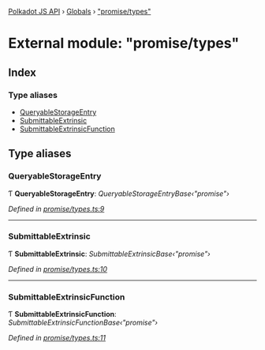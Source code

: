 [Polkadot JS API](../README.md) › [Globals](../globals.md) › ["promise/types"](_promise_types_.md)

# External module: "promise/types"

## Index

### Type aliases

* [QueryableStorageEntry](_promise_types_.md#queryablestorageentry)
* [SubmittableExtrinsic](_promise_types_.md#submittableextrinsic)
* [SubmittableExtrinsicFunction](_promise_types_.md#submittableextrinsicfunction)

## Type aliases

###  QueryableStorageEntry

Ƭ **QueryableStorageEntry**: *QueryableStorageEntryBase‹"promise"›*

*Defined in [promise/types.ts:9](https://github.com/polkadot-js/api/blob/b36660a/packages/api/src/promise/types.ts#L9)*

___

###  SubmittableExtrinsic

Ƭ **SubmittableExtrinsic**: *SubmittableExtrinsicBase‹"promise"›*

*Defined in [promise/types.ts:10](https://github.com/polkadot-js/api/blob/b36660a/packages/api/src/promise/types.ts#L10)*

___

###  SubmittableExtrinsicFunction

Ƭ **SubmittableExtrinsicFunction**: *SubmittableExtrinsicFunctionBase‹"promise"›*

*Defined in [promise/types.ts:11](https://github.com/polkadot-js/api/blob/b36660a/packages/api/src/promise/types.ts#L11)*
